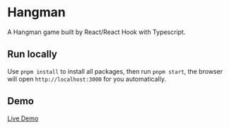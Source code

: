 # Hangman

A Hangman game built by React/React Hook with Typescript. 

## Run locally

Use `pnpm install` to install all packages, then run `pnpm start`, the browser will open `http://localhost:3000` for you automatically.

## Demo

[Live Demo](https://vigilant-gates-3a0524.netlify.com/)